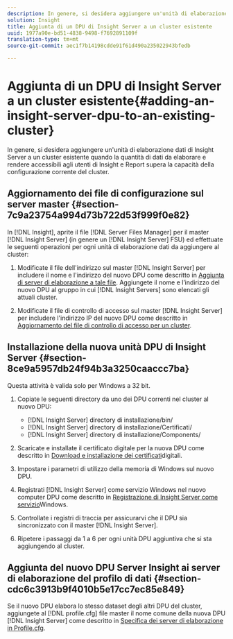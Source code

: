 ```yaml
---
description: In genere, si desidera aggiungere un'unità di elaborazione dati di Insight Server a un cluster esistente quando la quantità di dati da elaborare e rendere accessibili agli utenti di Insight e Report supera la capacità della configurazione corrente del cluster.
solution: Insight
title: Aggiunta di un DPU di Insight Server a un cluster esistente
uuid: 1977a90e-bd51-4838-9498-f7692891109f
translation-type: tm+mt
source-git-commit: aec1f7b14198cdde91f61d490a235022943bfedb

---
```



# Aggiunta di un DPU di Insight Server a un cluster esistente{#adding-an-insight-server-dpu-to-an-existing-cluster}

In genere, si desidera aggiungere un&#39;unità di elaborazione dati di Insight Server a un cluster esistente quando la quantità di dati da elaborare e rendere accessibili agli utenti di Insight e Report supera la capacità della configurazione corrente del cluster.

## Aggiornamento dei file di configurazione sul server master {#section-7c9a23754a994d73b722d53f999f0e82}

In [!DNL Insight], aprite il file [!DNL Server Files Manager] per il master [!DNL Insight Server] (in genere un [!DNL Insight Server] FSU) ed effettuate le seguenti operazioni per ogni unità di elaborazione dati da aggiungere al cluster:

1. Modificate il file dell&#39;indirizzo sul master [!DNL Insight Server] per includere il nome e l&#39;indirizzo del nuovo DPU come descritto in [Aggiunta di server di elaborazione a tale file](../../../../../home/c-inst-svr/c-install-ins-svr/c-ins-svr-clstrs/c-inst-ins-svr-clstr/c-inst-proc-clstr/c-config-mstr-ins-svr-clstr.md#section-2fe5298180164e8dbaa59ea6b6ff682d). Aggiungete il nome e l’indirizzo del nuovo DPU al gruppo in cui [!DNL Insight Servers] sono elencati gli attuali cluster.

1. Modificate il file di controllo di accesso sul master [!DNL Insight Server] per includere l&#39;indirizzo IP del nuovo DPU come descritto in [Aggiornamento del file di controllo di accesso per un cluster](../../../../../home/c-inst-svr/c-install-ins-svr/c-ins-svr-clstrs/c-inst-ins-svr-clstr/c-inst-proc-clstr/c-config-mstr-ins-svr-clstr.md#section-fce1367d92a445168c35e9ca506e7d6b).

## Installazione della nuova unità DPU di Insight Server {#section-8ce9a5957db24f94b3a3250caaccc7ba}

Questa attività è valida solo per Windows a 32 bit.

1. Copiate le seguenti directory da uno dei DPU correnti nel cluster al nuovo DPU:

   * [!DNL Insight Server] directory di installazione/bin/
   * [!DNL Insight Server] directory di installazione/Certificati/
   * [!DNL Insight Server] directory di installazione/Components/

1. Scaricate e installate il certificato digitale per la nuova DPU come descritto in [Download e installazione dei certificati](../../../../../home/c-inst-svr/c-install-ins-svr/t-install-proc-inst-svr-dpu/c-dnld-dgtl-cert/c-dnld-dgtl-cert.md#concept-4f79c240492f4e52b6375b4b3bbefa17)digitali.
1. Impostare i parametri di utilizzo della memoria di Windows sul nuovo DPU.
1. Registrati [!DNL Insight Server] come servizio Windows nel nuovo computer DPU come descritto in [Registrazione di Insight Server come servizio](../../../../../home/c-inst-svr/c-install-ins-svr/t-install-proc-inst-svr-dpu/c-reg-wdws-svc.md#concept-f2c7aa891d544a2595aa01d0d796a540)Windows.

1. Controllate i registri di traccia per assicurarvi che il DPU sia sincronizzato con il master [!DNL Insight Server].
1. Ripetere i passaggi da 1 a 6 per ogni unità DPU aggiuntiva che si sta aggiungendo al cluster.

## Aggiunta del nuovo DPU Server Insight ai server di elaborazione del profilo di dati {#section-cdc6c3913b9f4010b5e17cc7ec85e849}

Se il nuovo DPU elabora lo stesso dataset degli altri DPU del cluster, aggiungete al [!DNL profile.cfg] file master il nome comune della nuova DPU [!DNL Insight Server] come descritto in [Specifica dei server di elaborazione in Profile.cfg](../../../../../home/c-inst-svr/c-install-ins-svr/c-ins-svr-clstrs/c-inst-ins-svr-clstr/c-inst-proc-clstr/c-config-prof-run-clstr.md#section-99664e072c21462f91fbafb6d893fcf9).
